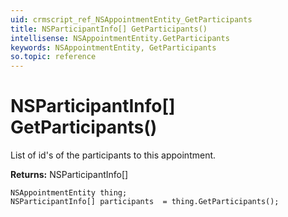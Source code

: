 ```yaml
---
uid: crmscript_ref_NSAppointmentEntity_GetParticipants
title: NSParticipantInfo[] GetParticipants()
intellisense: NSAppointmentEntity.GetParticipants
keywords: NSAppointmentEntity, GetParticipants
so.topic: reference
---
```


# NSParticipantInfo[] GetParticipants()

List of id's of the participants to this appointment.

**Returns:** NSParticipantInfo[]

```crmscript
NSAppointmentEntity thing;
NSParticipantInfo[] participants  = thing.GetParticipants();
```

